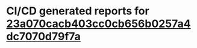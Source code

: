# CI/CD generated reports for [23a070cacb403cc0cb656b0257a4dc7070d79f7a](https://github.com/hydephp/develop/commit/23a070cacb403cc0cb656b0257a4dc7070d79f7a)
